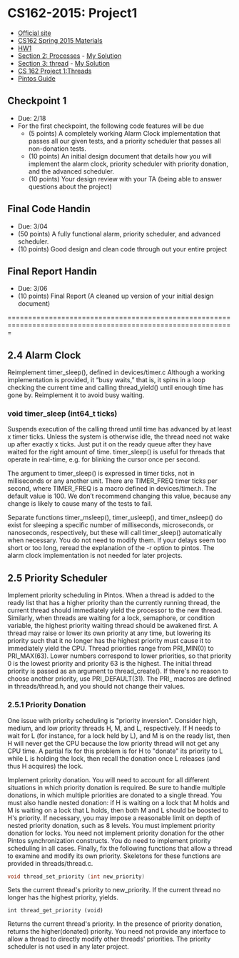# CS162-2015: Project1


   * [Official site](http://cs162.eecs.berkeley.edu)
   * [CS162 Spring 2015 Materials](http://cs162.eecs.berkeley.edu/static/spring2015/index.html)
   * [HW1](http://cs162.eecs.berkeley.edu/static/spring2015/hw/hw1.pdf) 
   * [Section 2: Processes](http://cs162.eecs.berkeley.edu/static/spring2015/sections/section2.pdf) - [My Solution](https://gist.github.com/thinkhy/f7d932fb9ff617b60850)
   * [Section 3: thread](http://cs162.eecs.berkeley.edu/static/spring2015/sections/section3.pdf) - [My Solution](https://gist.github.com/thinkhy/8fdd0c53d05ceff7f32d)
   * [CS 162 Project 1:Threads](http://cs162.eecs.berkeley.edu/static/spring2015/projects/project1.pdf)
   * [Pintos Guide](http://cs162.eecs.berkeley.edu/pintos_6.html)
   
##  Checkpoint 1
   * Due: 2/18
   * For the first checkpoint, the following code features will be due
      - (5 points) A completely working Alarm Clock implementation that passes all our given tests, and
a priority scheduler that passes all non-donation tests.
      - (10 points) An initial design document that details how you will implement the alarm clock, priority
scheduler with priority donation, and the advanced scheduler.
      - (10 points) Your design review with your TA (being able to answer questions about the project)

##  Final Code Handin
   * Due: 3/04
   * (50 points) A fully functional alarm, priority scheduler, and advanced scheduler.
   * (10 points) Good design and clean code through out your entire project

## Final Report Handin
   * Due: 3/06
   * (10 points) Final Report (A cleaned up version of your initial design document)
   
=============================================================================================================

## 2.4 Alarm Clock

Reimplement timer_sleep(), defined in devices/timer.c Although a working implementation is
provided, it “busy waits,” that is, it spins in a loop checking the current time and calling thread_yield()
until enough time has gone by. Reimplement it to avoid busy waiting.

### void timer_sleep (int64_t ticks)

Suspends execution of the calling thread until time has advanced by at least x timer ticks. Unless
the system is otherwise idle, the thread need not wake up after exactly x ticks. Just put it on
the ready queue after they have waited for the right amount of time. timer_sleep() is useful for
threads that operate in real-time, e.g. for blinking the cursor once per second.

The argument to timer_sleep() is expressed in timer ticks, not in milliseconds or any another
unit. There are TIMER_FREQ timer ticks per second, where TIMER_FREQ is a macro defined in
devices/timer.h. The default value is 100. We don’t recommend changing this value, because any
change is likely to cause many of the tests to fail.

Separate functions timer_msleep(), timer_usleep(), and timer_nsleep() do exist for sleeping
a specific number of milliseconds, microseconds, or nanoseconds, respectively, but these will call
timer_sleep() automatically when necessary. You do not need to modify them. If your delays seem
too short or too long, reread the explanation of the -r option to pintos. The alarm clock implementation
is not needed for later projects.
   

## 2.5  Priority Scheduler

Implement priority scheduling in Pintos.  When a thread is added to the ready list that has a higher priority than the currently running thread, the current thread should immediately yield the processor to the new thread.  Similarly, when threads are waiting for a lock, semaphore, or condition variable, the highest priority waiting thread should be awakened first.  A thread may raise or lower its own priority at any time,  but lowering its priority such that it no longer has the highest priority must cause it to immediately yield the CPU. Thread  priorities  range  from PRI_MIN(0)  to PRI_MAX(63). Lower  numbers  correspond  to  lower priorities,  so that  priority  0  is  the  lowest  priority  and  priority  63  is  the  highest.   The  initial  thread priority is passed as an argument to thread_create().  If there's no reason to choose another priority, use PRI_DEFAULT(31).  The PRI_ macros are defined in threads/thread.h, and you should not change their values.

### 2.5.1    Priority Donation
One  issue  with  priority  scheduling  is  "priority  inversion".   Consider  high,  medium,  and  low  priority
threads H, M, and L, respectively.  If H needs to wait for L (for instance, for a lock held by L), and M is
on the ready list, then H will never get the CPU because the low priority thread will not get any CPU
time.  A partial fix for this problem is for H to "donate" its priority to L while L is holding the lock,
then recall the donation once L releases (and thus H acquires) the lock.

Implement  priority  donation.   You  will  need  to  account  for  all  different  situations  in  which
priority  donation  is  required.   Be  sure  to  handle  multiple  donations,  in  which  multiple  priorities  are
donated to a single thread.  You must also handle nested donation:  if H is waiting on a lock that M
holds and M is waiting on a lock that L holds, then both M and L should be boosted to H's priority.  If
necessary, you may impose a reasonable limit on depth of nested priority donation, such as 8 levels.
You must implement priority donation for locks.  You need not implement priority donation for the
other Pintos synchronization constructs.  You do need to implement priority scheduling in all cases.
Finally,  fix  the  following  functions  that  allow  a  thread  to  examine  and  modify  its  own  priority.
Skeletons for these functions are provided in threads/thread.c.

```C
void thread_set_priority (int new_priority)
```

Sets the current thread's priority to new_priority.  If the current thread no longer has the highest priority, yields.

```
int thread_get_priority (void)
```

Returns  the  current  thread's  priority.   In  the  presence  of  priority  donation,  returns  the  higher(donated) priority. You need not provide any interface to allow a thread to directly modify other threads' priorities.  The priority scheduler is not used in any later project.
